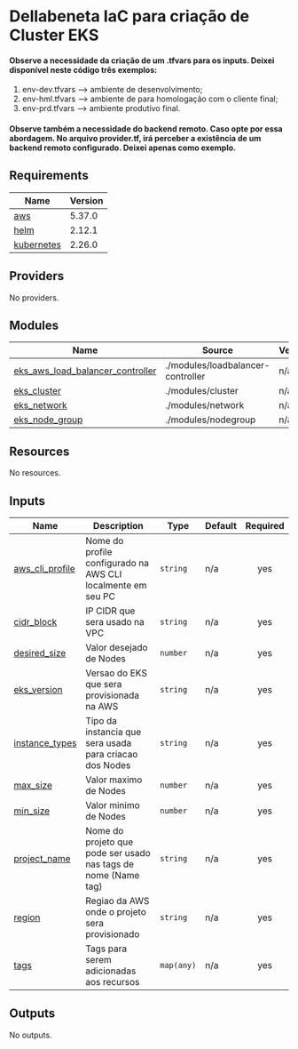 #  Dellabeneta IaC para criação de Cluster EKS

  

####  Observe a necessidade da criação de um .tfvars para os inputs. Deixei disponível neste código três exemplos:

1. env-dev.tfvars --> ambiente de desenvolvimento;
2. env-hml.tfvars --> ambiente de para homologação com o cliente final;
3. env-prd.tfvars --> ambiente produtivo final.

####  Observe também a necessidade do backend remoto. Caso opte por essa abordagem. No arquivo provider.tf, irá perceber a existência de um backend remoto configurado. Deixei apenas como exemplo.

<!-- BEGIN_TF_DOCS -->
## Requirements

| Name | Version |
|------|---------|
| <a name="requirement_aws"></a> [aws](#requirement\_aws) | 5.37.0 |
| <a name="requirement_helm"></a> [helm](#requirement\_helm) | 2.12.1 |
| <a name="requirement_kubernetes"></a> [kubernetes](#requirement\_kubernetes) | 2.26.0 |

## Providers

No providers.

## Modules

| Name | Source | Version |
|------|--------|---------|
| <a name="module_eks_aws_load_balancer_controller"></a> [eks\_aws\_load\_balancer\_controller](#module\_eks\_aws\_load\_balancer\_controller) | ./modules/loadbalancer-controller | n/a |
| <a name="module_eks_cluster"></a> [eks\_cluster](#module\_eks\_cluster) | ./modules/cluster | n/a |
| <a name="module_eks_network"></a> [eks\_network](#module\_eks\_network) | ./modules/network | n/a |
| <a name="module_eks_node_group"></a> [eks\_node\_group](#module\_eks\_node\_group) | ./modules/nodegroup | n/a |

## Resources

No resources.

## Inputs

| Name | Description | Type | Default | Required |
|------|-------------|------|---------|:--------:|
| <a name="input_aws_cli_profile"></a> [aws\_cli\_profile](#input\_aws\_cli\_profile) | Nome do profile configurado na AWS CLI localmente em seu PC | `string` | n/a | yes |
| <a name="input_cidr_block"></a> [cidr\_block](#input\_cidr\_block) | IP CIDR que sera usado na VPC | `string` | n/a | yes |
| <a name="input_desired_size"></a> [desired\_size](#input\_desired\_size) | Valor desejado de Nodes | `number` | n/a | yes |
| <a name="input_eks_version"></a> [eks\_version](#input\_eks\_version) | Versao do EKS que sera provisionada na AWS | `string` | n/a | yes |
| <a name="input_instance_types"></a> [instance\_types](#input\_instance\_types) | Tipo da instancia que sera usada para criacao dos Nodes | `string` | n/a | yes |
| <a name="input_max_size"></a> [max\_size](#input\_max\_size) | Valor maximo de Nodes | `number` | n/a | yes |
| <a name="input_min_size"></a> [min\_size](#input\_min\_size) | Valor minimo de Nodes | `number` | n/a | yes |
| <a name="input_project_name"></a> [project\_name](#input\_project\_name) | Nome do projeto que pode ser usado nas tags de nome (Name tag) | `string` | n/a | yes |
| <a name="input_region"></a> [region](#input\_region) | Regiao da AWS onde o projeto sera provisionado | `string` | n/a | yes |
| <a name="input_tags"></a> [tags](#input\_tags) | Tags para serem adicionadas aos recursos | `map(any)` | n/a | yes |

## Outputs

No outputs.
<!-- END_TF_DOCS -->
